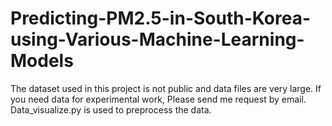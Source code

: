 # Predicting-PM2.5-in-South-Korea-using-Various-Machine-Learning-Models
The dataset used in this project is not public and data files are very large. If you need data for experimental work, Please send me request by email.
Data_visualize.py is used to preprocess the data.
